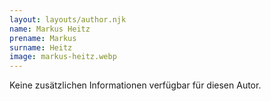 ```yaml
---
layout: layouts/author.njk
name: Markus Heitz
prename: Markus
surname: Heitz
image: markus-heitz.webp
---
```

Keine zusätzlichen Informationen verfügbar für diesen Autor.
